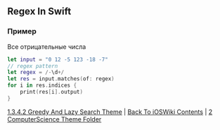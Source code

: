 ## Regex In Swift

### Пример

Все отрицательные числа

```swift
let input = "0 12 -5 123 -18 -7"
// regex pattern
let regex = /-\d+/
let res = input.matches(of: regex)
for i in res.indices {
    print(res[i].output)
}
```

[1.3.4.2 Greedy And Lazy Search Theme](./1.3.4.2%20GreedyAndLazySearch.md) | [Back To iOSWiki Contents](https://github.com/eldaroid/iOSWiki) |  [2 ComputerScience Theme Folder](/2%20ComputerScience/)
